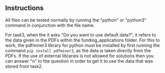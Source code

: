 ## Instructions

All files can be tested normally by running the "python" or "python3" command in conjunction with the file name.

For task3, when the it asks "Do you want to use default data?", it refers to the data given in the PDFs within the funding_applications folder. For this to work,
the pdfminer3 library for python must be installed by first running the command `pip install pdfminer3`, as the data is taken directly from the PDFs. If the use of external libraries is not allowed for solutions then you can answer "n" to the question in order to get it to use the data that was stored from task2.